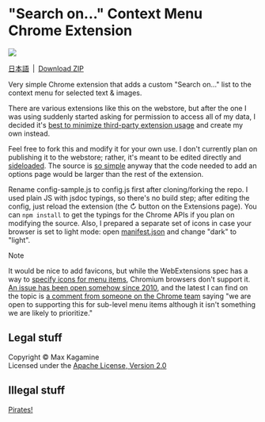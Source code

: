 # "Search on..." Context Menu Chrome Extension

![](screenshot.avif)

[日本語](README.ja.md)&ensp;|&ensp;[Download ZIP](https://github.com/maxkagamine/search-on/archive/refs/heads/master.zip)

Very simple Chrome extension that adds a custom "Search on..." list to the context menu for selected text & images.

There are various extensions like this on the webstore, but after the one I was using suddenly started asking for permission to access all of my data, I decided it's [best to minimize third-party extension usage](https://github.com/extesy/hoverzoom/discussions/670) and create my own instead.

Feel free to fork this and modify it for your own use. I don't currently plan on publishing it to the webstore; rather, it's meant to be edited directly and [sideloaded](https://developer.chrome.com/docs/extensions/get-started/tutorial/hello-world#load-unpacked). The source is [so simple](./service-worker.js) anyway that the code needed to add an options page would be larger than the rest of the extension.

Rename config-sample.js to config.js first after cloning/forking the repo. I used plain JS with jsdoc typings, so there's no build step; after editing the config, just reload the extension (the ↻ button on the Extensions page). You can `npm install` to get the typings for the Chrome APIs if you plan on modifying the source. Also, I prepared a separate set of icons in case your browser is set to light mode: open [manifest.json](./manifest.json) and change "dark" to "light".

> [!NOTE]
> It would be nice to add favicons, but while the WebExtensions spec has a way to [specify icons for menu items](https://developer.mozilla.org/en-US/docs/Mozilla/Add-ons/WebExtensions/API/menus/create#icons), Chromium browsers don't support it. [An issue has been open somehow since 2010](https://issues.chromium.org/issues/40438325), and the latest I can find on the topic is [a comment from someone on the Chrome team](https://github.com/w3c/webextensions/issues/592#issuecomment-2200399006) saying "we are open to supporting this for sub-level menu items although it isn't something we are likely to prioritize."

## Legal stuff

Copyright © Max Kagamine  
Licensed under the [Apache License, Version 2.0](LICENSE.txt)

## Illegal stuff

[Pirates!](https://www.youtube.com/watch?v=NSZhIAfR6dA)
